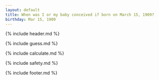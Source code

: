 ```yaml
---
layout: default
title: When was I or my baby conceived if born on March 15, 1909?
birthday: Mar 15, 1909
---
```


{% include header.md %}

{% include guess.md %}

{% include calculate.md %}

{% include safety.md %}

{% include footer.md %}



